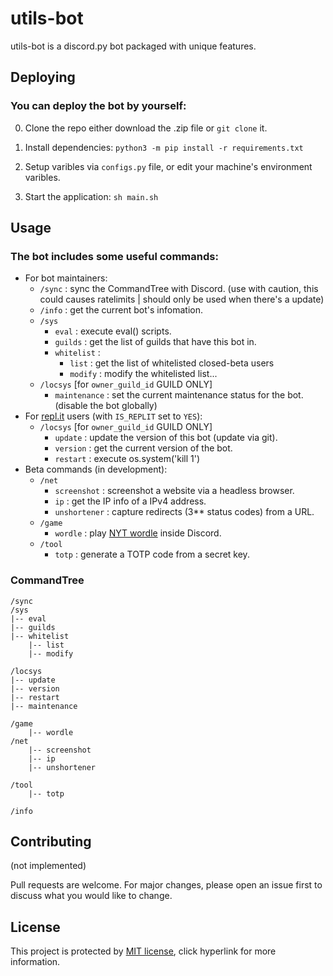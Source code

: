 # utils-bot

utils-bot is a discord.py bot packaged with unique features.

## Deploying

### You can deploy the bot by yourself:
0. Clone the repo either download the .zip file or `git clone` it.

1. Install dependencies: `python3 -m pip install -r requirements.txt`

2. Setup varibles via `configs.py` file, or edit your machine's environment varibles.

3. Start the application: `sh main.sh`


## Usage

### The bot includes some useful commands: 

- For bot maintainers:
  + `/sync` :  sync the CommandTree with Discord. (use with caution, this could causes ratelimits | should only be used when there's a update)
  + `/info` :  get the current bot's infomation.
  + `/sys` 
    + `eval` : execute eval() scripts.
    + `guilds` : get the list of guilds that have this bot in.
    + `whitelist` :
      + `list` : get the list of whitelisted closed-beta users
      + `modify` : modify the whitelisted list...
  + `/locsys` [for `owner_guild_id` GUILD ONLY]
    + `maintenance` : set the current maintenance status for the bot. (disable the bot globally)
- For [repl.it](https://replit.com) users (with `IS_REPLIT` set to `YES`):
  + `/locsys` [for `owner_guild_id` GUILD ONLY]
    + `update` : update the version of this bot (update via git).
    + `version` : get the current version of the bot.
    + `restart` : execute os.system('kill 1')
- Beta commands (in development):
  + `/net` 
    + `screenshot` : screenshot a website via a headless browser.
    + `ip` : get the IP info of a IPv4 address.
    + `unshortener` : capture redirects (3** status codes) from a URL.
  + `/game` 
    + `wordle` : play [NYT wordle](https://www.nytimes.com/games/wordle) inside Discord.
  + `/tool` 
    + `totp` : generate a TOTP code from a secret key.

### CommandTree
```
/sync
/sys
|-- eval
|-- guilds
|-- whitelist
    |-- list
    |-- modify

/locsys
|-- update
|-- version
|-- restart
|-- maintenance

/game
    |-- wordle
/net
    |-- screenshot
    |-- ip
    |-- unshortener

/tool
    |-- totp

/info
```

## Contributing

(not implemented)

Pull requests are welcome. For major changes, please open an issue first
to discuss what you would like to change.

## License

This project is protected by [MIT license](https://choosealicense.com/licenses/mit/), click hyperlink for more information.